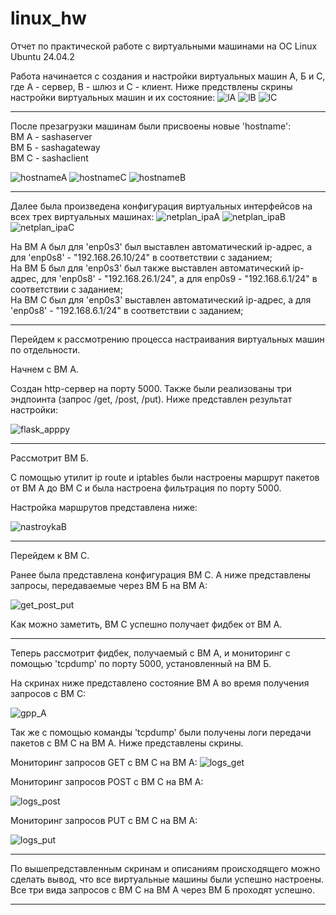 # linux_hw
Отчет по практической работе с виртуальными машинами на ОС Linux Ubuntu 24.04.2


Работа начинается с создания и настройки виртуальных машин А, Б и С, где А - сервер, В - шлюз и С - клиент.
Ниже предствлены скрины настройки виртуальных машин и их состояние:
![lA](https://github.com/AlexKud2002/1Project/blob/main/lA.PNG)
![lB](https://github.com/AlexKud2002/1Project/blob/main/lB.PNG)
![lC](https://github.com/AlexKud2002/1Project/blob/main/lC.PNG)

---

После презагрузки машинам были присвоены новые 'hostname': <br>
ВМ А - sashaserver <br> ВМ Б - sashagateway <br> ВМ С - sashaclient

![hostnameA](https://github.com/AlexKud2002/1Project/blob/main/hostname.PNG)
![hostnameC](https://github.com/AlexKud2002/1Project/blob/main/hostnameB.PNG)
![hostnameB](https://github.com/AlexKud2002/1Project/blob/main/hostnameC.PNG)


---

Далее была произведена конфигурация виртуальных интерфейсов на всех трех виртуальных машинах:
![netplan_ipaA](https://github.com/AlexKud2002/1Project/blob/main/netplanipaA.PNG)
![netplan_ipaB](https://github.com/AlexKud2002/1Project/blob/main/netplanipaB.PNG)
![netplan_ipaC](https://github.com/AlexKud2002/1Project/blob/main/netplanipaC.PNG)

На ВМ А был для 'enp0s3' был выставлен автоматический ip-адрес, а для 'enp0s8' - "192.168.26.10/24" в соответствии с заданием; <br>
На ВМ Б был для 'enp0s3' был также выставлен автоматический ip-адрес, для 'enp0s8' - "192.168.26.1/24", а для enp0s9 - "192.168.6.1/24" в соответствии с заданием; <br>
На ВМ С был для 'enp0s3' выставлен автоматический ip-адрес, а для 'enp0s8' - "192.168.6.1/24" в соответствии с заданием;

---

Перейдем к рассмотрению процесса настраивания виртуальных машин по отдельности. 

Начнем с ВМ А. 

Создан http-сервер на порту 5000. Также были реализованы три эндпоинта (запрос /get, /post, /put). Ниже представлен результат настройки:

![flask_apppy](https://github.com/AlexKud2002/1Project/blob/main/A.PNG)

---

Рассмотрит ВМ Б. 

С помощью утилит ip route и iptables были настроены маршрут пакетов от ВМ A до ВМ C и была настроена фильтрация по порту 5000. 

Настройка маршрутов представлена ниже:

![nastroykaB](https://github.com/AlexKud2002/1Project/blob/main/B.jpg)

---

Перейдем к ВМ С.

Ранее была представлена конфигурация ВМ С. А ниже представлены запросы, передаваемые через ВМ Б на ВМ А:

![get_post_put](https://github.com/AlexKud2002/1Project/blob/main/g_p_p.jpg)

Как можно заметить, ВМ С успешно получает фидбек от ВМ А.

---

Теперь рассмотрит фидбек, получаемый с ВМ А, и мониторинг с помощью 'tcpdump' по порту 5000, установленный на ВМ Б.

На скринах ниже представлено состояние ВМ А во время получения запросов с ВМ С:

![gpp_A](https://github.com/AlexKud2002/1Project/blob/main/fask_app_py%20(2).jpg)

Так же с помощью команды 'tcpdump' были получены логи передачи пакетов с ВМ С на ВМ А. Ниже представлены скрины.

Мониторинг запросов GET с ВМ С на ВМ А:
![logs_get](https://github.com/user-attachments/assets/de673c05-e077-4875-b30b-166d80d0e281)

Мониторинг запросов POST с ВМ С на ВМ А:

![logs_post](https://github.com/user-attachments/assets/6ad2142d-cf7e-4429-8c17-16ed08de83ee)

Мониторинг запросов PUT с ВМ С на ВМ А:

![logs_put](https://github.com/user-attachments/assets/4c9fc810-437c-4ce1-95af-fb1dbcb4825b)

---

По вышепредставленным скринам и описаниям происходящего можно сделать вывод, что все виртуальные машины были успешно настроены. Все три вида запросов с ВМ С на ВМ А через ВМ Б проходят успешно.

---
